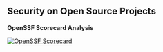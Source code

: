 ## Security on Open Source Projects

**OpenSSF Scorecard Analysis**

[![OpenSSF Scorecard](https://api.scorecard.dev/projects/github.com/abhi-bhatra/soss-sample/badge)](https://scorecard.dev/viewer/?uri=github.com/abhi-bhatra/soss-sample)
